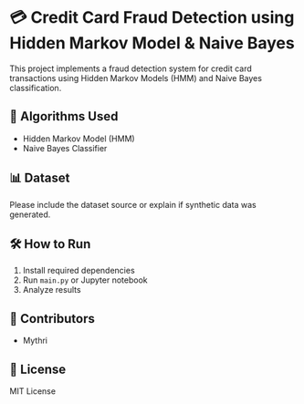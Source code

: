# 💳 Credit Card Fraud Detection using Hidden Markov Model & Naive Bayes
This project implements a fraud detection system for credit card transactions using Hidden Markov Models (HMM) and Naive Bayes classification.
## 🧠 Algorithms Used
- Hidden Markov Model (HMM)
- Naive Bayes Classifier
## 📊 Dataset
Please include the dataset source or explain if synthetic data was generated.
## 🛠️ How to Run
1. Install required dependencies
2. Run `main.py` or Jupyter notebook
3. Analyze results
## 🤝 Contributors
- Mythri
## 📄 License
MIT License
